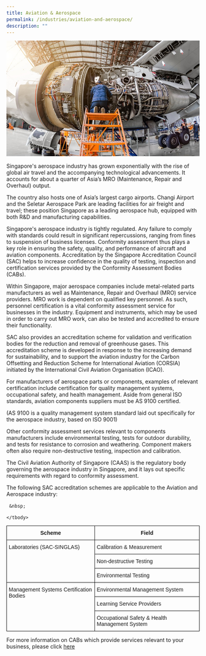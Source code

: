 ```yaml
---
title: Aviation & Aerospace
permalink: /industries/aviation-and-aerospace/
description: ""
---
```

![Aviation &amp; Aerospace Industries](/images/industries/aviation-and-aerospace.jpg)

Singapore's aerospace industry has grown exponentially with the rise of global air travel and the accompanying technological advancements. It accounts for about a quarter of Asia’s MRO (Maintenance, Repair and Overhaul) output. 

The country also hosts one of  Asia’s largest cargo airports. Changi Airport and the Seletar Aerospace Park are leading facilities for air freight and travel; these position Singapore as a leading aerospace hub, equipped with both R&amp;D and manufacturing capabilities.

Singapore's aerospace industry is tightly regulated. Any failure to comply with standards could result in significant repercussions, ranging from fines to suspension of business licenses. Conformity assessment thus plays a key role in ensuring the safety, quality, and performance of aircraft and aviation components. Accreditation by the Singapore Accreditation Council (SAC) helps to increase confidence in the quality of testing, inspection and certification services provided by the Conformity Assessment Bodies (CABs).

Within Singapore, major aerospace companies include metal-related parts manufacturers as well as Maintenance, Repair and Overhaul (MRO) service providers. MRO work is dependent on qualified key personnel. As such, personnel certification is a vital conformity assessment service for businesses in the industry. Equipment and instruments, which may be used in order to carry out MRO work, can also be tested and accredited to ensure their functionality.

SAC also provides an accreditation scheme for validation and verification bodies for the reduction and removal of greenhouse gases. This accreditation scheme is developed in response to the increasing demand for sustainability, and to support the aviation industry for the Carbon Offsetting and Reduction Scheme for International Aviation (CORSIA) initiated by the International Civil Aviation Organisation (ICAO).

For manufacturers of aerospace parts or components, examples of relevant certification include certification for quality management systems, occupational safety, and health management. Aside from general ISO standards, aviation components suppliers must be AS 9100 certified.

(AS 9100 is a quality management system standard laid out specifically for the aerospace industry, based on ISO 9001)

Other conformity assessment services relevant to components manufacturers include environmental testing, tests for outdoor durability, and tests for resistance to corrosion and weathering. Component makers often also require non-destructive testing, inspection and calibration.

The Civil Aviation Authority of Singapore (CAAS) is the regulatory body governing the aerospace industry in Singapore, and it lays out specific requirements with regard to conformity assessment.

The following SAC accreditation schemes are applicable to the Aviation and Aerospace industry:

<style type="text/css">
.tg  {border-collapse:collapse;border-spacing:0;}
.tg td{border-color:black;border-style:solid;border-width:1px;font-family:Arial, sans-serif;font-size:14px;
  overflow:hidden;padding:10px 5px;word-break:normal;}
.tg th{border-color:black;border-style:solid;border-width:1px;font-family:Arial, sans-serif;font-size:14px;
  font-weight:normal;overflow:hidden;padding:10px 5px;word-break:normal;}
.tg .tg-cly1{text-align:left;vertical-align:middle}
.tg .tg-wa1i{font-weight:bold;text-align:center;vertical-align:middle}
.tg .tg-0lax{text-align:left;vertical-align:top}
</style>

	 &nbsp;


<table class="tg">
<thead>
  <tr>
    <th class="tg-wa1i"> Scheme </th>
    <th class="tg-wa1i"> Field </th>
  </tr>
</thead>
<tbody>
  <tr>
    <td class="tg-0lax" rowspan="3"> Laboratories (SAC-SINGLAS) </td>
    <td class="tg-cly1"> Calibration &amp; Measurement </td>
  </tr>
  <tr>
    <td class="tg-cly1"> Non-destructive Testing </td>
  </tr>
  <tr>
    <td class="tg-cly1"> Environmental Testing </td>
  </tr>
  <tr>
    <td class="tg-0lax" rowspan="3"> Management Systems Certification Bodies</td>
    <td class="tg-cly1"> Environmental Management System </td>
  </tr>
  <tr>
    <td class="tg-cly1"> Learning Service Providers </td>
  </tr>
  <tr>
    <td class="tg-cly1"> Occupational Safety &amp; Health Management System </td>
	</tr>

	
	
	
	
	
	


	
	
	
	
	
	
	
	
	
	
	
	
	
	
	</tbody>
</table>









For more information on CABs which provide services relevant to your business, please click [here](https://staging.dc7rl6brx6vik.amplifyapp.com/services/accreditation-services/)